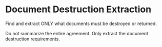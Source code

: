 # Document Destruction Extraction

Find and extract ONLY what documents must be destroyed or returned.

Do not summarize the entire agreement. Only extract the document destruction requirements.
